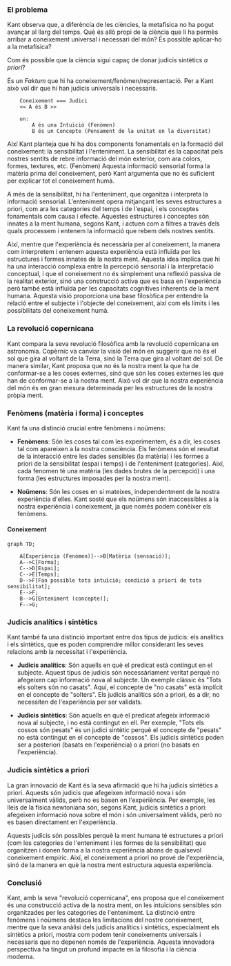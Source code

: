 
### El problema

Kant observa que, a diferència de les ciències, la metafísica no ha pogut avançar al llarg del temps. Què és allò propi de la ciència que li ha permès arribar a coneixement universal i necessari del món? És possible aplicar-ho a la metafísica?

Com és possible que la ciència sigui capaç de donar judicis sintètics *a priori*?

És un *Faktum* que hi ha coneixement/fenòmen/representació. Per a Kant això vol dir que hi han judicis universals i necessaris.

```
    Coneixement === Judici
    << A és B >>

    on:
        A és una Intuïció (Fenòmen)
        B és un Concepte (Pensament de la unitat en la diversitat)
```

Així Kant planteja que hi ha dos components fonamentals en la formació del coneixement: la sensibilitat i l'enteniment. La sensibilitat és la capacitat pels nostres sentits de rebre informació del món exterior, com ara colors, formes, textures, etc. (Fenòmen) Aquesta informació sensorial forma la matèria prima del coneixement, però Kant argumenta que no és suficient per explicar tot el coneixement humà.

A més de la sensibilitat, hi ha l'enteniment, que organitza i interpreta la informació sensorial. L'enteniment opera mitjançant les seves estructures a priori, com ara les categories del temps i de l'espai, i els conceptes fonamentals com causa i efecte. Aquestes estructures i conceptes són innates a la ment humana, segons Kant, i actuen com a filtres a través dels quals processem i entenem la informació que rebem dels nostres sentits.

Així, mentre que l'experiència és necessària per al coneixement, la manera com interpretem i entenem aquesta experiència està influïda per les estructures i formes innates de la nostra ment. Aquesta idea implica que hi ha una interacció complexa entre la percepció sensorial i la interpretació conceptual, i que el coneixement no és simplement una reflexió passiva de la realitat exterior, sinó una construcció activa que es basa en l'experiència però també està influïda per les capacitats cognitives inherents de la ment humana. Aquesta visió proporciona una base filosòfica per entendre la relació entre el subjecte i l'objecte del coneixement, així com els límits i les possibilitats del coneixement humà.

### La revolució copernicana

Kant compara la seva revolució filosòfica amb la revolució copernicana en astronomia. Copèrnic va canviar la visió del món en suggerir que no és el sol que gira al voltant de la Terra, sinó la Terra que gira al voltant del sol. De manera similar, Kant proposa que no és la nostra ment la que ha de conformar-se a les coses externes, sinó que són les coses externes les que han de conformar-se a la nostra ment. Això vol dir que la nostra experiència del món és en gran mesura determinada per les estructures de la nostra pròpia ment.

### Fenòmens (matèria i forma) i conceptes

Kant fa una distinció crucial entre fenòmens i noümens:

- **Fenòmens**: Són les coses tal com les experimentem, és a dir, les coses tal com apareixen a la nostra consciència. Els fenòmens són el resultat de la interacció entre les dades sensibles (la matèria) i les formes a priori de la sensibilitat (espai i temps) i de l'enteniment (categories). Així, cada fenomen té una matèria (les dades brutes de la percepció) i una forma (les estructures imposades per la nostra ment).
  
- **Noümens**: Són les coses en si mateixes, independentment de la nostra experiència d'elles. Kant sosté que els noümens són inaccessibles a la nostra experiència i coneixement, ja que només podem conèixer els fenòmens.

#### Coneixement

```mermaid
graph TD;

    A[Experiència (Fenòmen)]-->B[Matèria (sensació)];
    A-->C[Forma];
    C-->D[Espai];
    C-->E[Temps];
    D-->F[Fan possible tota intuïció; condició a priori de tota sensibilitat];
    E-->F;
    B-->G[Enteniment (concepte)];
    F-->G;
```

### Judicis analítics i sintètics

Kant també fa una distinció important entre dos tipus de judicis: els analítics i els sintètics, que es poden comprendre millor considerant les seves relacions amb la necessitat i l'experiència.

- **Judicis analítics**: Són aquells en què el predicat està contingut en el subjecte. Aquest tipus de judicis són necessàriament veritat perquè no afegeixen cap informació nova al subjecte. Un exemple clàssic és "Tots els solters són no casats". Aquí, el concepte de "no casats" està implícit en el concepte de "solters". Els judicis analítics són a priori, és a dir, no necessiten de l'experiència per ser validats.

- **Judicis sintètics**: Són aquells en què el predicat afegeix informació nova al subjecte, i no està contingut en ell. Per exemple, "Tots els cossos són pesats" és un judici sintètic perquè el concepte de "pesats" no està contingut en el concepte de "cossos". Els judicis sintètics poden ser a posteriori (basats en l'experiència) o a priori (no basats en l'experiència).

### Judicis sintètics a priori

La gran innovació de Kant és la seva afirmació que hi ha judicis sintètics a priori. Aquests són judicis que afegeixen informació nova i són universalment vàlids, però no es basen en l'experiència. Per exemple, les lleis de la física newtoniana són, segons Kant, judicis sintètics a priori: afegeixen informació nova sobre el món i són universalment vàlids, però no es basen directament en l'experiència.

Aquests judicis són possibles perquè la ment humana té estructures a priori (com les categories de l'enteniment i les formes de la sensibilitat) que organitzen i donen forma a la nostra experiència abans de qualsevol coneixement empíric. Així, el coneixement a priori no prové de l'experiència, sinó de la manera en què la nostra ment estructura aquesta experiència.

### Conclusió

Kant, amb la seva "revolució copernicana", ens proposa que el coneixement és una construcció activa de la nostra ment, on les intuïcions sensibles són organitzades per les categories de l'enteniment. La distinció entre fenòmens i noümens destaca les limitacions del nostre coneixement, mentre que la seva anàlisi dels judicis analítics i sintètics, especialment els sintètics a priori, mostra com podem tenir coneixements universals i necessaris que no depenen només de l'experiència. Aquesta innovadora perspectiva ha tingut un profund impacte en la filosofia i la ciència moderna.
